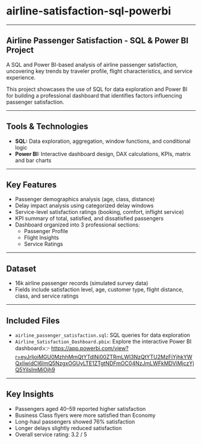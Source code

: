 # airline-satisfaction-sql-powerbi

---

## Airline Passenger Satisfaction - SQL & Power BI Project

A SQL and Power BI-based analysis of airline passenger satisfaction, uncovering key trends by traveler profile, flight characteristics, and service experience.

This project showcases the use of SQL for data exploration and Power BI for building a professional dashboard that identifies factors influencing passenger satisfaction.

---

## Tools & Technologies
- **SQL:** Data exploration, aggregation, window functions, and conditional logic  
- **Power BI:** Interactive dashboard design, DAX calculations, KPIs, matrix and bar charts

---

## Key Features
- Passenger demographics analysis (age, class, distance)
- Delay impact analysis using categorized delay windows
- Service-level satisfaction ratings (booking, comfort, inflight service)
- KPI summary of total, satisfied, and dissatisfied passengers
- Dashboard organized into 3 professional sections:
  - Passenger Profile
  - Flight Insights
  - Service Ratings

---

## Dataset
- 16k airline passenger records (simulated survey data)
- Fields include satisfaction level, age, customer type, flight distance, class, and service ratings

---

## Included Files
- `airline_passenger_satisfaction.sql`: SQL queries for data exploration
- `Airline_Satisfaction_Dashboard.pbix`: Explore the interactive Power BI dashboard:👉 https://app.powerbi.com/view?r=eyJrIjoiMGU0MzhhMmQtYTdlNi00ZTRmLWI3NzQtYTU2MzFiYjhkYWQxIiwidCI6ImQ5NzgxOGUyLTE1ZTgtNDFmOC04NzJmLWFkMDViMjczYjQ5YiIsImMiOjh9

---


## Key Insights
- Passengers aged 40–59 reported higher satisfaction
- Business Class flyers were more satisfied than Economy
- Long-haul passengers showed 76% satisfaction
- Longer delays slightly reduced satisfaction
- Overall service rating: 3.2 / 5


